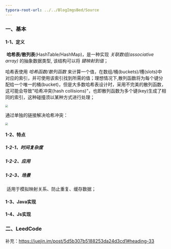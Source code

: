 ```yaml
---
typora-root-url: ../../BlogImgsBed/Source
---
```


### 一、基本

#### 1-1、定义

​	**哈希表/散列表**(HashTable/HashMap)，是一种实现 *关联数组(associative array)* 的抽象数据类型, 该结构可以将 *键映射到值*；

哈希表使用 *哈希函数/散列函数* 来计算一个值，在数组/桶(buckets)/槽(slots)中对应的索引，并可使用该索引找到所需的值；理想情况下,散列函数将为每个键分配给一个唯一的桶(bucket)，但是大多数哈希表设计时，采用不完美的散列函数，这可能会导致"哈希冲突(hash collisions)"，也即散列函数为多个键(key)生成了相同的索引，这种碰撞须以某种方式进行处理；

<img src="/Image/Algorithm/HashMap/1.png" style="zoom:50%;" align="center"/>

通过单独的链接解决哈希冲突：

<img src="/Image/Algorithm/HashMap/2.png" style="zoom:50%;" align="center"/>

#### 1-2、特点

##### 1-2-1、时间复杂度

##### 1-2-2、应用

##### 1-2-3、场景

​	适用于模拟映射关系、防止重复、缓存数据；

#### 1-3、Java实现

#### 1-4、Js实现

### 二、LeedCode

补充：https://juejin.im/post/5d5b307b5188253da24d3cd1#heading-33